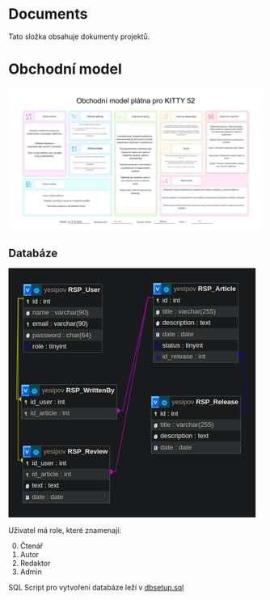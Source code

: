 # Documents

Tato složka obsahuje dokumenty projektů.

# Obchodní model

![alt text](<Canvas Business Model.png>)

## Databáze

![alt text](ER_diagram_Kitty52.png)

Uživatel má role, které znamenají:

0. Čtenář
1. Autor
2. Redaktor
3. Admin

SQL Script pro vytvoření databáze leží v [dbsetup.sql](dbsetup.sql)
